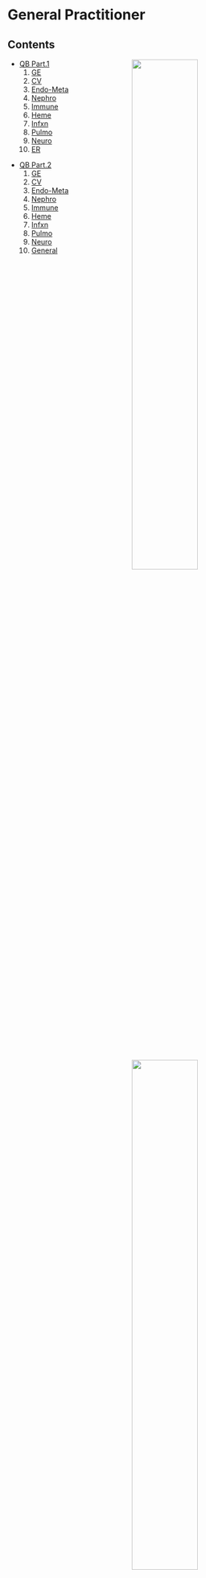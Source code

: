 <!--
Filename: 	note.md
Project: 	/Users/shume/Developer/physician/GeneralPractitioner
Author: 	shumez <https://github.com/shumez>
Created: 	2019-04-21 16:49:4
Modified: 	2019-06-12 20:41:54
-----
Copyright (c) 2019 shumez
-->

# General Practitioner

## Contents

![][cover1]

* [QB Part.1]
	01. [GE][GE1]
	02. [CV][CV1]
	03. [Endo-Meta][Endo-Meta1]
	04. [Nephro][Nephro1]
	05. [Immune][Immune1]
	06. [Heme][Heme1]
	07. [Infxn][Infxn1]
	08. [Pulmo][Pulmo1]
	09. [Neuro][Neuro1]
	10. [ER]

![][cover2]

* [QB Part.2]
	01. [GE][GE2]
	02. [CV][CV2]
	03. [Endo-Meta][Endo-Meta2]
	04. [Nephro][Nephro2]
	05. [Immune][Immune2]
	06. [Heme][Heme2]
	07. [Infxn][Infxn2]
	08. [Pulmo][Pulmo2]
	09. [Neuro][Neuro2]
	10. [General]



## 
[QB Part.1]: QB/index.md
[GE1]: QB/GE/
[CV1]: QB/CV/
[Endo-Meta1]: QB/Endo-Meta/
[Nephro1]: QB/Nephro/
[Immune1]: QB/Immune/
[Heme1]: QB/Heme/
[Infxn1]: QB/Infxn/
[Pulmo1]: QB/Pulmo/
[Neuro1]: QB/Neuro/
[ER]: QB/ER/

[QB Part.2]: QB2/index.md
[GE2]: QB2/GE/
[CV2]: QB2/CV/
[Endo-Meta2]: QB2/Endo-Meta/
[Nephro2]: QB2/Nephro/
[Immune2]: QB2/Immune/
[Heme2]: QB2/Heme/
[Infxn2]: QB2/Infxn/
[Pulmo2]: QB2/Pulmo/
[Neuro2]: QB2/Neuro/
[General]: QB2/General/

<!-- fig -->
[cover1]: https://images-na.ssl-images-amazon.com/images/I/51ooAw2ZG-L._SX355_BO1,204,203,200_.jpg
[cover2]: https://images-na.ssl-images-amazon.com/images/I/51OxG5V13bL._SX352_BO1,204,203,200_.jpg

<style type="text/css">
	img{width: 51%; float: right;}
</style>